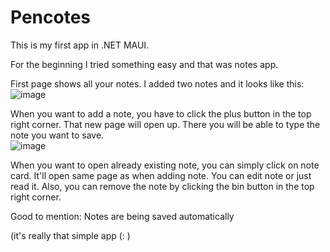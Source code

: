 # Pencotes
This is my first app in .NET MAUI.

For the beginning I tried something easy and that was notes app.

First page shows all your notes. I added two notes and it looks like this:  
![image](https://user-images.githubusercontent.com/46300167/202797864-60c4b080-f7f9-4d84-93f7-485dcdc64dce.png)

When you want to add a note, you have to click the plus button in the top right corner. That new page will open up. There you will be able to type the note you want to save.  
![image](https://user-images.githubusercontent.com/46300167/202798198-e57a2548-716c-46e2-8d7c-1fc8f728dfab.png)

When you want to open already existing note, you can simply click on note card. It'll open same page as when adding note. You can edit note or just read it. Also, you can remove the note by clicking the bin button in the top right corner.

Good to mention:
Notes are being saved automatically

(it's really that simple app (: )
